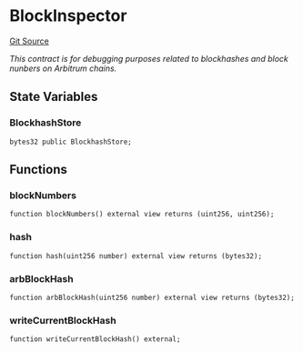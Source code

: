 # BlockInspector
[Git Source](https://github.com/PermissionlessGames/degen-casino/blob/e51575ec321323c4f0687ab65549f1df9bfb5f4b/src/BlockInspector.sol)

*This contract is for debugging purposes related to blockhashes and block nunbers on Arbitrum chains.*


## State Variables
### BlockhashStore

```solidity
bytes32 public BlockhashStore;
```


## Functions
### blockNumbers


```solidity
function blockNumbers() external view returns (uint256, uint256);
```

### hash


```solidity
function hash(uint256 number) external view returns (bytes32);
```

### arbBlockHash


```solidity
function arbBlockHash(uint256 number) external view returns (bytes32);
```

### writeCurrentBlockHash


```solidity
function writeCurrentBlockHash() external;
```

